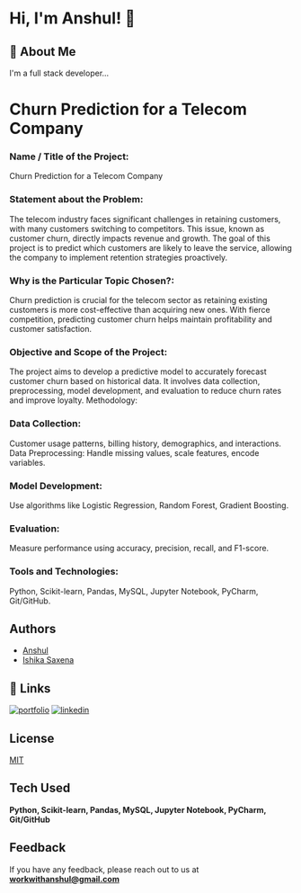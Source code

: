 
# Hi, I'm Anshul! 👋


## 🚀 About Me
I'm a full stack developer...


# Churn Prediction for a Telecom Company

### Name / Title of the Project: 
Churn Prediction for a Telecom Company
### Statement about the Problem:
The telecom industry faces significant challenges in retaining customers, with many customers switching to competitors. This issue, known as customer churn, directly impacts revenue and growth. The goal of this project is to predict which customers are likely to leave the service, allowing the company to implement retention strategies proactively.
### Why is the Particular Topic Chosen?:
Churn prediction is crucial for the telecom sector as retaining existing customers is more cost-effective than acquiring new ones. With fierce competition, predicting customer churn helps maintain profitability and customer satisfaction.
### Objective and Scope of the Project:
The project aims to develop a predictive model to accurately forecast customer churn based on historical data. It involves data collection, preprocessing, model development, and evaluation to reduce churn rates and improve loyalty.
Methodology:
### Data Collection: 
Customer usage patterns, billing history, demographics, and interactions.
Data Preprocessing: Handle missing values, scale features, encode variables.
### Model Development: 
Use algorithms like Logistic Regression, Random Forest, Gradient Boosting.
### Evaluation:
 Measure performance using accuracy, precision, recall, and F1-score.
### Tools and Technologies:
Python, Scikit-learn, Pandas, MySQL, Jupyter Notebook, PyCharm, Git/GitHub.


## Authors

- [Anshul](https://github.com/tech-with-anshul)
- [Ishika Saxena](https://github.com/Ishikasaxena-SE)

## 🔗 Links
[![portfolio](https://img.shields.io/badge/my_portfolio-000?style=for-the-badge&logo=ko-fi&logoColor=white)](https://linktr.ee/Tech_with_anshul/)
[![linkedin](https://img.shields.io/badge/linkedin-0A66C2?style=for-the-badge&logo=linkedin&logoColor=white)](https://www.linkedin.com/in/anshultech1)

## License

[MIT](https://github.com/tech-with-anshul/Churn-Prediction-for-a-Telecom-Company?tab=MIT-1-ov-file)


## Tech Used

**Python, Scikit-learn, Pandas, MySQL, Jupyter Notebook, PyCharm, Git/GitHub** 


## Feedback

If you have any feedback, please reach out to us at **workwithanshul@gmail.com**

